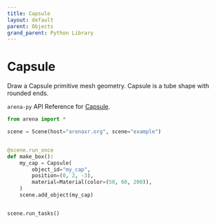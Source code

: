 ```yaml
---
title: Capsule
layout: default
parent: Objects
grand_parent: Python Library
---
```


# Capsule

Draw a Capsule primitive mesh geometry. Capsule is a tube shape with rounded ends.

`arena-py` API Reference for [Capsule](/content/python-api/objects/capsule).

```python
from arena import *

scene = Scene(host="arenaxr.org", scene="example")


@scene.run_once
def make_box():
    my_cap = Capsule(
        object_id="my_cap",
        position=(0, 2, -3),
        material=Material(color=(50, 60, 200)),
    )
    scene.add_object(my_cap)


scene.run_tasks()
```
